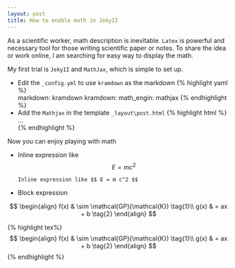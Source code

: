```yaml
---
layout: post
title: How to enable math in JekyII
---
```


As a scientific worker, math description is inevitable. `Latex` is powerful and necessary tool for those writing scientific paper or notes. To share the idea or work online, I am searching for easy way to display the math.

My first trial is `JekyII` and `MathJax`, which is simple to set up.



* Edit the `_config.yml` to use `kramdown` as the markdown
   {% highlight yaml %}   
   markdown: kramdown
   kramdown:
     math_engin: mathjax
     {% endhighlight %}
* Add the `Mathjax` in the template `_layout\post.html`
   {% highlight html %}
   <article ...>
   ...
    <script type="text/javascript"
        src="http://cdn.mathjax.org/mathjax/latest/MathJax.js?config=TeX-AMS-MML_HTMLorMML">
    </script>
   </article>
   {% endhighlight %}

Now you can enjoy playing with math

* Inline expression like $$ E = m c^2 $$

  ```
  Inline expression like $$ E = m c^2 $$
  ```
  
* Block expression 

$$
\begin{align}
f(x) & \sim \mathcal{GP}(\mathcal{K}) \tag{1}\\
g(x) & = ax + b \tag{2}
\end{align}
$$

{% highlight tex%}
$$
\begin{align}
f(x) & \sim \mathcal{GP}(\mathcal{K}) \tag{1}\\
g(x) & = ax + b \tag{2}
\end{align}
$$
{% endhighlight %}



   


